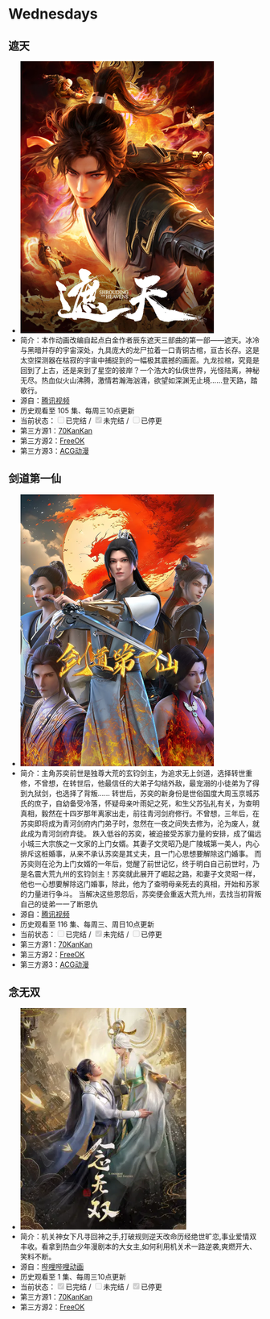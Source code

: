 # Wednesdays

## 遮天
+ <img src="../../public/img/zt.png" alt="遮天" style="width:385px; hight:540px;">
+ 简介：本作动画改编自起点白金作者辰东遮天三部曲的第一部——遮天。冰冷与黑暗并存的宇宙深处，九具庞大的龙尸拉着一口青铜古棺，亘古长存。这是太空探测器在枯寂的宇宙中捕捉到的一幅极其震撼的画面。九龙拉棺，究竟是回到了上古，还是来到了星空的彼岸？一个浩大的仙侠世界，光怪陆离，神秘无尽。热血似火山沸腾，激情若瀚海汹涌，欲望如深渊无止境……登天路，踏歌行。
+ 源自：<a href="https://v.qq.com/x/cover/mzc00200n53vkqc/v0046otbtmj.html" target="_blank">腾讯视频</a>
+ 历史观看至 105 集、每周三10点更新
+ 当前状态：<input type="checkbox" name="复选框" value="已完结" disabled>已完结 / <input type="checkbox" name="复选框" value="未完结"  checked disabled>未完结 / <input type="checkbox" name="复选框" value="已停更" disabled>已停更
+ 第三方源1：<a href="http://cqdb6.com/acg/78918/" target="_blank">70KanKan</a>
+ 第三方源2：<a href="https://www.freeok.live/vod-detail/631.html" target="_blank">FreeOK</a>
+ 第三方源3：<a href="https://www.agedm.org/detail/20230168" target="_blank">ACG动漫</a>

## 剑道第一仙
+ <img src="../../public/img/jddyx.png" alt="剑道第一仙" style="width:385px; hight:540px;">
+ 简介：主角苏奕前世是独尊大荒的玄钧剑主，为追求无上剑道，选择转世重修，不曾想，在转世后，他最信任的大弟子勾结外敌，最宠溺的小徒弟为了得到九狱剑，也选择了背叛…… 转世后，苏奕的新身份是世俗国度大周玉京城苏氏的庶子，自幼备受冷落，怀疑母亲叶雨妃之死，和生父苏弘礼有关，为查明真相，毅然在十四岁那年离家出走，前往青河剑府修行。不曾想，三年后，在苏奕即将成为青河剑府内门弟子时，忽然在一夜之间失去修为，沦为废人，就此成为青河剑府弃徒。 跌入低谷的苏奕，被迫接受苏家力量的安排，成了偏远小城三大宗族之一文家的上门女婿。其妻子文灵昭乃是广陵城第一美人，内心排斥这桩婚事，从来不承认苏奕是其丈夫，且一门心思想要解除这门婚事。 而苏奕则在沦为上门女婿的一年后，觉醒了前世记忆，终于明白自己前世时，乃是名震大荒九州的玄钧剑主！苏奕就此展开了崛起之路，和妻子文灵昭一样，他也一心想要解除这门婚事，除此，他为了查明母亲死去的真相，开始和苏家的力量进行争斗。 当解决这些恩怨后，苏奕便会重返大荒九州，去找当初背叛自己的徒弟一一了断恩仇
+ 源自：<a href="https://v.qq.com/x/cover/mzc00200bkls85f/r0043n4wmpa.html" target="_blank">腾讯视频</a>
+ 历史观看至 116 集、每周三、周日10点更新
+ 当前状态：<input type="checkbox" name="复选框" value="已完结" disabled>已完结 / <input type="checkbox" name="复选框" value="未完结"  checked disabled>未完结 / <input type="checkbox" name="复选框" value="已停更" disabled>已停更
+ 第三方源1：<a href="http://cqdb6.com/acg/74320/" target="_blank">70KanKan</a>
+ 第三方源2：<a href="https://www.freeok.live/vod-detail/533.html" target="_blank">FreeOK</a>
+ 第三方源3：<a href="https://www.agedm.org/detail/20220341" target="_blank">ACG动漫</a>

## 念无双
+ <img src="../../public/img/nws.png" alt="念无双" >
+ 简介：机关神女下凡寻回神之手,打破规则逆天改命历经绝世旷恋,事业爱情双丰收。看拿到热血少年漫剧本的大女主,如何利用机关术一路逆袭,爽燃开大、笑料不断。
+ 源自：<a href="https://www.bilibili.com/bangumi/play/ss92648" target="_blank">哔哩哔哩动画</a>
+ 历史观看至 1 集、每周三10点更新
+ 当前状态：<input type="checkbox" name="复选框" value="已完结" checked disabled>已完结 / <input type="checkbox" name="复选框" value="未完结"  disabled>未完结 / <input type="checkbox" name="复选框" value="已停更" checked disabled>已停更
+ 第三方源1：<a href="http://cqdb6.com/acg/98273/" target="_blank">70KanKan</a>
+ 第三方源2：<a href="https://www.freeok.live/vod-detail/621.html" target="_blank">FreeOK</a>
